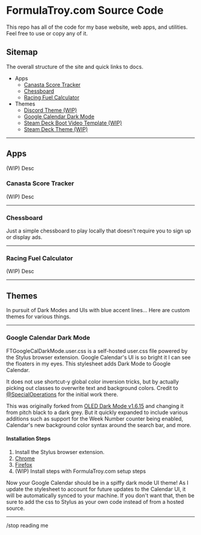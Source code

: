 # FormulaTroy.com Source Code

This repo has all of the code for my base website, web apps, and utilities. Feel free to use or copy any of it.

## Sitemap

The overall structure of the site and quick links to docs.

- Apps
  - [Canasta Score Tracker](https://github.com/FormulaTroy/FormulaTroy.com#canasta-score-tracker)
  - [Chessboard](https://github.com/FormulaTroy/FormulaTroy.com#chessboard)
  - [Racing Fuel Calculator](https://github.com/FormulaTroy/FormulaTroy.com#racing-fuel-calculator)
- Themes
  - [Discord Theme (WIP)]()
  - [Google Calendar Dark Mode](https://github.com/FormulaTroy/FormulaTroy.com#google-calendar-dark-mode)
  - [Steam Deck Boot Video Template (WIP)]()
  - [Steam Deck Theme (WIP)]()

---------------------------

## Apps

(WIP) Desc

### Canasta Score Tracker

(WIP) Desc

---------------------------

### Chessboard

Just a simple chessboard to play locally that doesn't require you to sign up or display ads.

---------------------------

### Racing Fuel Calculator

(WIP) Desc

---------------------------

## Themes

In pursuit of Dark Modes and UIs with blue accent lines... Here are custom themes for various things.

---------------------------

### Google Calendar Dark Mode

FTGoogleCalDarkMode.user.css is a self-hosted user.css file powered by the Stylus browser extension. Google Calendar's UI is so bright it I can see the floaters in my eyes. This stylesheet adds Dark Mode to Google Calendar.

It does not use shortcut-y global color inversion tricks, but by actually picking out classes to overwrite text and background colors. Credit to [@SpecialOperations](https://github.com/SpecialOperations) for the initial work there.

This was originally forked from [OLED Dark Mode v1.6.15](https://github.com/SpecialOperations/Dark-Mode-for-Google-Calendar/releases/tag/v1.6.15) and changing it from pitch black to a dark grey. But it quickly expanded to include various additions such as support for the Week Number counter being enabled, Calendar's new background color syntax around the search bar, and more.

#### Installation Steps

1. Install the Stylus browser extension.
  1. [Chrome](https://chrome.google.com/webstore/detail/stylus/clngdbkpkpeebahjckkjfobafhncgmne)
  2. [Firefox](https://addons.mozilla.org/firefox/addon/styl-us/)
2. (WIP) Install steps with FormulaTroy.com setup steps

Now your Google Calendar should be in a spiffy dark mode UI theme! As I update the stylesheet to account for future updates to the Calendar UI, it will be automatically synced to your machine. If you don't want that, then be sure to add the css to Stylus as your own code instead of from a hosted source.

---------------------------

/stop reading me